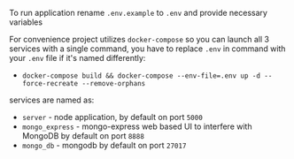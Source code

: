 To run application rename `.env.example` to `.env` and provide necessary variables

For convenience project utilizes `docker-compose` so you can launch all 3 services with a single command, you have to replace `.env` in command with your `.env` file if it's named differently:

-   `docker-compose build && docker-compose --env-file=.env up -d --force-recreate --remove-orphans`

services are named as:

-   `server` - node application, by default on port `5000`
-   `mongo_express` - mongo-express web based UI to interfere with MongoDB by default on port `8888`
-   `mongo_db` - mongodb by default on port `27017`
